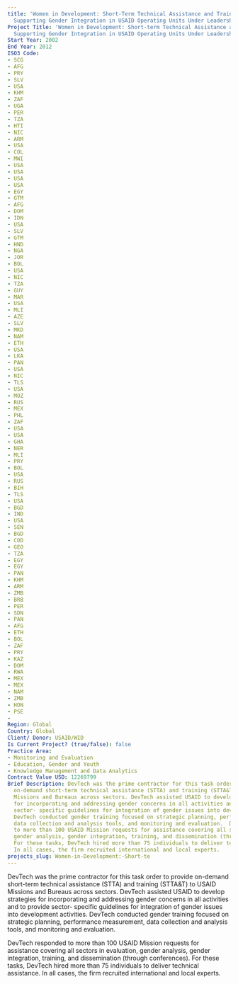 ```yaml
---
title: 'Women in Development: Short-Term Technical Assistance and Training (STTA&T)
  Supporting Gender Integration in USAID Operating Units Under Leadership of EGAT/WID'
Project Title: 'Women in Development: Short-term Technical Assistance and Training
  Supporting Gender Integration in USAID Operating Units Under Leadership of EGAT/WID'
Start Year: 2002
End Year: 2012
ISO3 Code:
- SCG
- AFG
- PRY
- SLV
- USA
- KHM
- ZAF
- UGA
- PER
- TZA
- HTI
- NIC
- ARM
- USA
- COL
- MWI
- USA
- USA
- USA
- USA
- EGY
- GTM
- AFG
- DOM
- IDN
- USA
- SLV
- GTM
- HND
- NGA
- JOR
- BOL
- USA
- NIC
- TZA
- GUY
- MAR
- USA
- MLI
- AZE
- SLV
- MKD
- NAM
- ETH
- USA
- LKA
- PAN
- USA
- NIC
- TLS
- USA
- MOZ
- RUS
- MEX
- PHL
- ZAF
- USA
- USA
- GHA
- NER
- MLI
- PRY
- BOL
- USA
- RUS
- BIH
- TLS
- USA
- BGD
- IND
- USA
- SEN
- BGD
- COD
- GEO
- TZA
- EGY
- EGY
- PAN
- KHM
- ARM
- ZMB
- BRB
- PER
- SDN
- PAN
- AFG
- ETH
- BOL
- ZAF
- PRY
- KAZ
- DOM
- RWA
- MEX
- MEX
- NAM
- ZMB
- HON
- PSE
- 
Region: Global
Country: Global
Client/ Donor: USAID/WID
Is Current Project? (true/false): false
Practice Area:
- Monitoring and Evaluation
- Education, Gender and Youth
- Knowledge Management and Data Analytics
Contract Value USD: 12269799
Brief Description: DevTech was the prime contractor for this task order to provide
  on-demand short-term technical assistance (STTA) and training (STTA&T) to USAID
  Missions and Bureaus across sectors. DevTech assisted USAID to develop strategies
  for incorporating and addressing gender concerns in all activities and to provide
  sector- specific guidelines for integration of gender issues into development activities.
  DevTech conducted gender training focused on strategic planning, performance measurement,
  data collection and analysis tools, and monitoring and evaluation.  DevTech responded
  to more than 100 USAID Mission requests for assistance covering all sectors in evaluation,
  gender analysis, gender integration, training, and dissemination (through conferences).
  For these tasks, DevTech hired more than 75 individuals to deliver technical assistance.
  In all cases, the firm recruited international and local experts.
projects_slug: Women-in-Development:-Short-te
---
```


DevTech was the prime contractor for this task order to provide on-demand short-term technical assistance (STTA) and training (STTA&T) to USAID Missions and Bureaus across sectors. DevTech assisted USAID to develop strategies for incorporating and addressing gender concerns in all activities and to provide sector- specific guidelines for integration of gender issues into development activities. DevTech conducted gender training focused on strategic planning, performance measurement, data collection and analysis tools, and monitoring and evaluation.  

DevTech responded to more than 100 USAID Mission requests for assistance covering all sectors in evaluation, gender analysis, gender integration, training, and dissemination (through conferences). For these tasks, DevTech hired more than 75 individuals to deliver technical assistance. In all cases, the firm recruited international and local experts.